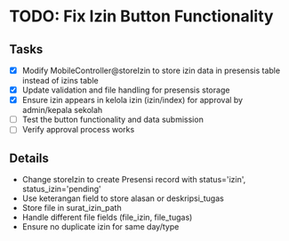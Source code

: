 # TODO: Fix Izin Button Functionality

## Tasks
- [x] Modify MobileController@storeIzin to store izin data in presensis table instead of izins table
- [x] Update validation and file handling for presensis storage
- [x] Ensure izin appears in kelola izin (izin/index) for approval by admin/kepala sekolah
- [ ] Test the button functionality and data submission
- [ ] Verify approval process works

## Details
- Change storeIzin to create Presensi record with status='izin', status_izin='pending'
- Use keterangan field to store alasan or deskripsi_tugas
- Store file in surat_izin_path
- Handle different file fields (file_izin, file_tugas)
- Ensure no duplicate izin for same day/type
